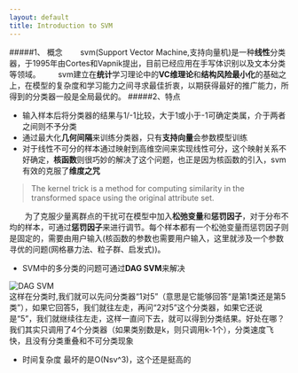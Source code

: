 ```yaml
---
layout: default
title: Introduction to SVM
---
```

#####1、 概念
　　svm(Support Vector Machine,支持向量机)是一种**线性**分类器，于1995年由Cortes和Vapnik提出，目前已经应用在手写体识别以及文本分类等领域。
　　svm建立在**统计**学习理论中的**VC维理论**和**结构风险最小化**的基础之上，在模型的复杂度和学习能力之间寻求最佳折衷，以期获得最好的推广能力，所得到的分类器一般是全局最优的。
#####2、特点
+ 输入样本后将分类器的结果与1/-1比较，大于1或小于-1可确定类属，介于两者之间则不予分类
+ 通过最大化**几何间隔**来训练分类器，只有**支持向量**会参数模型训练
+ 对于线性不可分的样本通过映射到高维空间来实现线性可分，这个映射关系不好确定，**核函数**则很巧妙的解决了这个问题，也正是因为核函数的引入，svm有效的克服了**维度之咒**  
>The kernel trick is a method for computing similarity in the transformed space using the original attribute set.  

　　为了克服少量离群点的干扰可在模型中加入**松弛变量**和**惩罚因子**，对于分布不均的样本，可通过**惩罚因子**来进行调节。每个样本都有一个松弛变量而惩罚因子则是固定的，需要由用户输入(核函数的参数也需要用户输入，这里就涉及一个参数寻优的问题(网格暴力法、粒子群、启发式))。  

+ SVM中的多分类的问题可通过**DAG SVM**来解决

![DAG SVM](http://images.blogjava.net/blogjava_net/zhenandaci/WindowsLiveWriter/SVMSVM_CBFA/clip_image002_2.gif)  
这样在分类时,我们就可以先问分类器“1对5”（意思是它能够回答“是第1类还是第5类”），如果它回答5，我们就往左走，再问“2对5”这个分类器，如果它还说是“5”，我们就继续往左走，这样一直问下去，就可以得到分类结果。好处在哪？我们其实只调用了4个分类器（如果类别数是k，则只调用k-1个），分类速度飞快，且没有分类重叠和不可分类现象

+ 时间复杂度
最坏的是O(Nsv^3)，这个还是挺高的
